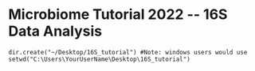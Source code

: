 # Microbiome Tutorial 2022 -- 16S Data Analysis

```
dir.create("~/Desktop/16S_tutorial") #Note: windows users would use setwd("C:\Users\YourUserName\Desktop\16S_tutorial")
```
